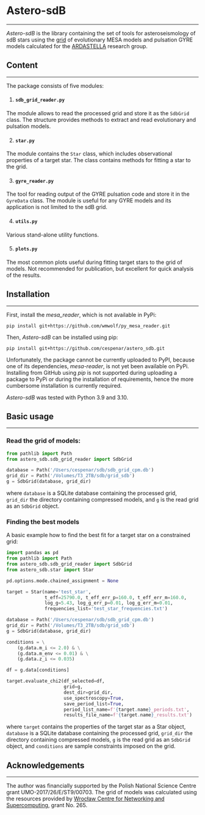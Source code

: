 # Astero-sdB

***
_Astero-sdB_ is the library containing the set of tools for
asteroseismology of sdB stars using the
[grid](https://sdb-grid-viewer.herokuapp.com) of evolutionary
MESA models and pulsation GYRE models calculated for
the [ARDASTELLA](https://ardastella.up.krakow.pl/) research group.

## Content

***
The package consists of five modules:

1. #### `sdb_grid_reader.py`
The module allows to read the processed grid and store it as the `SdbGrid`
class. The structure provides methods to extract and read evolutionary
and pulsation models.

2. #### `star.py`
The module contains the `Star` class, which includes observational properties
of a target star. The class contains methods for fitting a star to the grid.

3. #### `gyre_reader.py`
The tool for reading output of the GYRE pulsation code and store it in the
`GyreData` class. The module is useful for any GYRE models and its application
is not limited to the sdB grid.

4. #### `utils.py`
Various stand-alone utility functions.

5. #### `plots.py`
The most common plots useful during fitting target stars
to the grid of models. Not recommended for publication, but
excellent for quick analysis of the results.

## Installation

***
First, install the _mesa_reader_, which is not available in PyPi:

    pip install git+https://github.com/wmwolf/py_mesa_reader.git

Then, _Astero-sdB_ can be installed using pip:

    pip install git+https://github.com/cespenar/astero_sdb.git

Unfortunately, the package cannot be currently uploaded to PyPI, because one
of its dependencies, _mesa-reader_, is not yet been available on PyPi.
Installing from GitHub using _pip_ is not supported during uploading a
package to PyPi or during the installation of requirements, hence the more
cumbersome installation is currently required.

_Astero-sdB_ was tested with Python 3.9 and 3.10.

## Basic usage

***

### Read the grid of models:

```python
from pathlib import Path
from astero_sdb.sdb_grid_reader import SdbGrid

database = Path('/Users/cespenar/sdb/sdb_grid_cpm.db')
grid_dir = Path('/Volumes/T3_2TB/sdb/grid_sdb')
g = SdbGrid(database, grid_dir)
```

where `database` is a SQLite database containing the processed grid,
`grid_dir` the directory containing compressed models, and `g` is the read grid
as an `SdbGrid` object.

### Finding the best models

A basic example how to find the best fit for a target star on a constrained
grid:

```python
import pandas as pd
from pathlib import Path
from astero_sdb.sdb_grid_reader import SdbGrid
from astero_sdb.star import Star

pd.options.mode.chained_assignment = None

target = Star(name='test_star',
              t_eff=25790.0, t_eff_err_p=160.0, t_eff_err_m=160.0,
              log_g=5.43, log_g_err_p=0.01, log_g_err_m=0.01,
              frequencies_list='test_star_frequencies.txt')

database = Path('/Users/cespenar/sdb/sdb_grid_cpm.db')
grid_dir = Path('/Volumes/T3_2TB/sdb/grid_sdb')
g = SdbGrid(database, grid_dir)

conditions = \
    (g.data.m_i <= 2.0) & \
    (g.data.m_env <= 0.01) & \
    (g.data.z_i <= 0.035)

df = g.data[conditions]

target.evaluate_chi2(df_selected=df,
                     grid=g,
                     dest_dir=grid_dir,
                     use_spectroscopy=True,
                     save_period_list=True,
                     period_list_name=f'{target.name}_periods.txt',
                     results_file_name=f'{target.name}_results.txt')
```

where `target` contains the properties of the target star as a Star object,
`database` is a SQLite database containing the processed grid,
`grid_dir` the directory containing compressed models, `g` is the read grid
as an `SdbGrid` object, and `conditions` are sample constraints imposed on the
grid.

## Acknowledgements

***
The author was financially supported by the Polish National Science Centre
grant UMO-2017/26/E/ST9/00703. The grid of models was calculated using the
resources provided by
[Wrocław Centre for Networking and Supercomputing](https://www.wcss.pl/en/),
grant No. 265.
